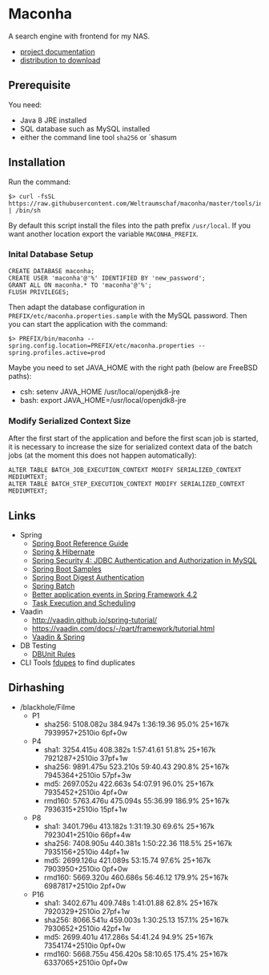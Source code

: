 # Maconha

A search engine with frontend for my NAS.

* [project documentation](https://ci.weltraumschaf.de/job/maconha/site/)
* [distribution to download](https://ci.weltraumschaf.de/job/maconha/lastSuccessfulBuild/artifact/target/maconha-dsitribution-1.0.0-SNAPSHOT.tar)

## Prerequisite

You need:

* Java 8 JRE installed
* SQL database such as MySQL installed
* either the command line tool `sha256` or `shasum

## Installation

Run the command:

```
$> curl -fsSL https://raw.githubusercontent.com/Weltraumschaf/maconha/master/tools/install.sh | /bin/sh
```

By default this script install the files into the path prefix `/usr/local`. If you want another location export
the variable `MACONHA_PREFIX`.

### Inital Database Setup

```
CREATE DATABASE maconha;
CREATE USER 'maconha'@'%' IDENTIFIED BY 'new_password';
GRANT ALL ON maconha.* TO 'maconha'@'%';
FLUSH PRIVILEGES;
```

Then adapt the database configuration in `PREFIX/etc/maconha.properties.sample` with the MySQL password.
Then you can start the application with the command:

```
$> PREFIX/bin/maconha --spring.config.location=PREFIX/etc/maconha.properties --spring.profiles.active=prod
```

Maybe you need to set JAVA_HOME with the right path (below are FreeBSD paths):

- csh: setenv JAVA_HOME /usr/local/openjdk8-jre
- bash: export JAVA_HOME=/usr/local/openjdk8-jre
    
### Modify Serialized Context Size
 
After the first start of the application and before the first scan job is started, it is necessary to increase the size
for serialized context data of the batch jobs (at the moment this does not happen automatically):

```
ALTER TABLE BATCH_JOB_EXECUTION_CONTEXT MODIFY SERIALIZED_CONTEXT MEDIUMTEXT;
ALTER TABLE BATCH_STEP_EXECUTION_CONTEXT MODIFY SERIALIZED_CONTEXT MEDIUMTEXT;
```

## Links

- Spring
    - [Spring Boot Reference Guide](http://docs.spring.io/spring-boot/docs/1.5.3.RELEASE/reference/htmlsingle/)
    - [Spring & Hibernate](http://websystique.com/springmvc/spring-4-mvc-and-hibernate4-integration-example-using-annotations/)
    - [Spring Security 4: JDBC Authentication and Authorization in MySQL](https://dzone.com/articles/spring-security-4-authenticate-and-authorize-users)
    - [Spring Boot Samples](https://github.com/spring-projects/spring-boot/tree/master/spring-boot-samples)
    - [Spring Boot Digest Authentication](http://stackoverflow.com/questions/33918432/digest-auth-in-spring-security-with-rest-and-javaconfig)
    - [Spring Batch](http://projects.spring.io/spring-batch/)
    - [Better application events in Spring Framework 4.2](https://spring.io/blog/2015/02/11/better-application-events-in-spring-framework-4-2)
    - [Task Execution and Scheduling](http://docs.spring.io/spring/docs/current/spring-framework-reference/html/scheduling.html#scheduling-annotation-support-scheduled)
- Vaadin
    - <http://vaadin.github.io/spring-tutorial/>
    - <https://vaadin.com/docs/-/part/framework/tutorial.html>
    - [Vaadin & Spring](https://vaadin.com/spring)
- DB Testing
    - [DBUnit Rules](https://rpestano.wordpress.com/2016/06/20/ruling-database-testing-with-dbunit-rules/)
- CLI Tools
    [fdupes](https://github.com/adrianlopezroche/fdupes) to find duplicates
    
## Dirhashing

- /blackhole/Filme
    - P1
        - sha256:   5108.082u 384.947s 1:36:19.36 95.0%     25+167k 7939957+2510io 6pf+0w
    - P4
        - sha1:     3254.415u 408.382s 1:57:41.61 51.8%     25+167k 7921287+2510io 37pf+1w
        - sha256:   9891.475u 523.210s 59:40.43 290.8%      25+167k 7945364+2510io 57pf+3w
        - md5:      2697.052u 422.663s 54:07.91 96.0%       25+167k 7935452+2510io 4pf+0w
        - rmd160:   5763.476u 475.094s 55:36.99 186.9%      25+167k 7936315+2510io 15pf+1w
    - P8
        - sha1:     3401.796u 413.182s 1:31:19.30 69.6%     25+167k 7923041+2510io 66pf+4w
        - sha256:   7408.905u 440.381s 1:50:22.36 118.5%    25+167k 7935156+2510io 44pf+1w
        - md5:      2699.126u 421.089s 53:15.74 97.6%       25+167k 7903950+2510io 0pf+0w
        - rmd160:   5669.320u 460.686s 56:46.12 179.9%      25+167k 6987817+2510io 2pf+0w
    - P16
        - sha1:     3402.671u 409.748s 1:41:01.88 62.8%     25+167k 7920329+2510io 27pf+1w
        - sha256:   8066.541u 459.003s 1:30:25.13 157.1%    25+167k 7930652+2510io 42pf+1w
        - md5:      2699.401u 417.286s 54:41.24 94.9%       25+167k 7354174+2510io 0pf+0w
        - rmd160:   5668.755u 456.420s 58:10.65 175.4%      25+167k 6337065+2510io 0pf+0w